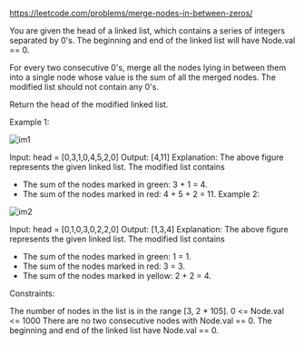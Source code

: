https://leetcode.com/problems/merge-nodes-in-between-zeros/

You are given the head of a linked list, which contains a series of integers separated by 0's. The beginning and end of the linked list will have Node.val == 0.

For every two consecutive 0's, merge all the nodes lying in between them into a single node whose value is the sum of all the merged nodes. The modified list should not contain any 0's.

Return the head of the modified linked list.


Example 1:

![im1](https://assets.leetcode.com/uploads/2022/02/02/ex1-1.png)

Input: head = [0,3,1,0,4,5,2,0]
Output: [4,11]
Explanation:
The above figure represents the given linked list. The modified list contains
- The sum of the nodes marked in green: 3 + 1 = 4.
- The sum of the nodes marked in red: 4 + 5 + 2 = 11.
  Example 2:

![im2](https://assets.leetcode.com/uploads/2022/02/02/ex2-1.png)

Input: head = [0,1,0,3,0,2,2,0]
Output: [1,3,4]
Explanation:
The above figure represents the given linked list. The modified list contains
- The sum of the nodes marked in green: 1 = 1.
- The sum of the nodes marked in red: 3 = 3.
- The sum of the nodes marked in yellow: 2 + 2 = 4.


Constraints:

The number of nodes in the list is in the range [3, 2 * 105].
0 <= Node.val <= 1000
There are no two consecutive nodes with Node.val == 0.
The beginning and end of the linked list have Node.val == 0.